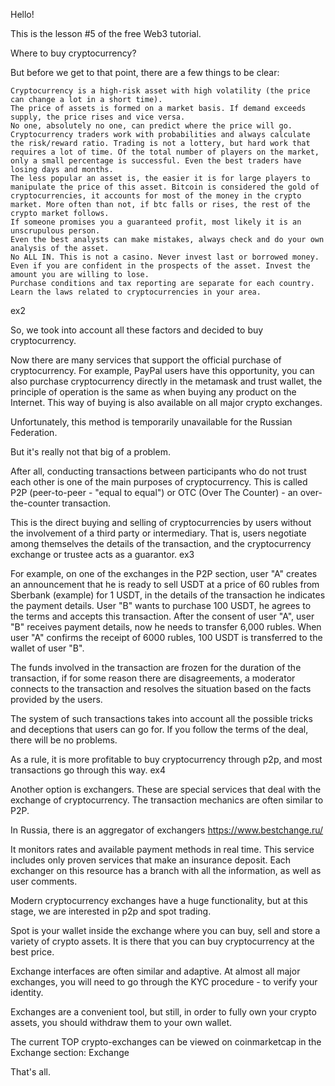 Hello!

This is the lesson #5 of the free Web3 tutorial.

Where to buy cryptocurrency?

But before we get to that point, there are a few things to be clear:

    Cryptocurrency is a high-risk asset with high volatility (the price can change a lot in a short time).
    The price of assets is formed on a market basis. If demand exceeds supply, the price rises and vice versa.
    No one, absolutely no one, can predict where the price will go. Cryptocurrency traders work with probabilities and always calculate the risk/reward ratio. Trading is not a lottery, but hard work that requires a lot of time. Of the total number of players on the market, only a small percentage is successful. Even the best traders have losing days and months.
    The less popular an asset is, the easier it is for large players to manipulate the price of this asset. Bitcoin is considered the gold of cryptocurrencies, it accounts for most of the money in the crypto market. More often than not, if btc falls or rises, the rest of the crypto market follows.
    If someone promises you a guaranteed profit, most likely it is an unscrupulous person.
    Even the best analysts can make mistakes, always check and do your own analysis of the asset.
    No ALL IN. This is not a casino. Never invest last or borrowed money. Even if you are confident in the prospects of the asset. Invest the amount you are willing to lose.
    Purchase conditions and tax reporting are separate for each country. Learn the laws related to cryptocurrencies in your area.

ex2

So, we took into account all these factors and decided to buy cryptocurrency.

Now there are many services that support the official purchase of cryptocurrency. For example, PayPal users have this opportunity, you can also purchase cryptocurrency directly in the metamask and trust wallet, the principle of operation is the same as when buying any product on the Internet. This way of buying is also available on all major crypto exchanges.

Unfortunately, this method is temporarily unavailable for the Russian Federation.

But it's really not that big of a problem.

After all, conducting transactions between participants who do not trust each other is one of the main purposes of cryptocurrency. This is called P2P (peer-to-peer - "equal to equal") or OTC (Over The Counter) - an over-the-counter transaction.

This is the direct buying and selling of cryptocurrencies by users without the involvement of a third party or intermediary. That is, users negotiate among themselves the details of the transaction, and the cryptocurrency exchange or trustee acts as a guarantor.
ex3

For example, on one of the exchanges in the P2P section, user "A" creates an announcement that he is ready to sell USDT at a price of 60 rubles from Sberbank (example) for 1 USDT, in the details of the transaction he indicates the payment details. User "B" wants to purchase 100 USDT, he agrees to the terms and accepts this transaction. After the consent of user "A", user "B" receives payment details, now he needs to transfer 6,000 rubles. When user "A" confirms the receipt of 6000 rubles, 100 USDT is transferred to the wallet of user "B".

The funds involved in the transaction are frozen for the duration of the transaction, if for some reason there are disagreements, a moderator connects to the transaction and resolves the situation based on the facts provided by the users.

The system of such transactions takes into account all the possible tricks and deceptions that users can go for. If you follow the terms of the deal, there will be no problems.

As a rule, it is more profitable to buy cryptocurrency through p2p, and most transactions go through this way.
ex4

Another option is exchangers. These are special services that deal with the exchange of cryptocurrency. The transaction mechanics are often similar to P2P.

In Russia, there is an aggregator of exchangers https://www.bestchange.ru/

It monitors rates and available payment methods in real time. This service includes only proven services that make an insurance deposit. Each exchanger on this resource has a branch with all the information, as well as user comments.

Modern cryptocurrency exchanges have a huge functionality, but at this stage, we are interested in p2p and spot trading.

Spot is your wallet inside the exchange where you can buy, sell and store a variety of crypto assets. It is there that you can buy cryptocurrency at the best price.

Exchange interfaces are often similar and adaptive. At almost all major exchanges, you will need to go through the KYC procedure - to verify your identity.

Exchanges are a convenient tool, but still, in order to fully own your crypto assets, you should withdraw them to your own wallet.

The current TOP crypto-exchanges can be viewed on coinmarketcap in the Exchange section:
Exchange

That's all.